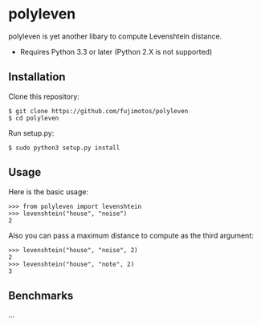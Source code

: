polyleven
=========

polyleven is yet another libary to compute Levenshtein distance.

 * Requires Python 3.3 or later (Python 2.X is not supported)

Installation
------------

Clone this repository:

    $ git clone https://github.com/fujimotos/polyleven
    $ cd polyleven

Run setup.py:

    $ sudo python3 setup.py install

Usage
-----

Here is the basic usage:

    >>> from polyleven import levenshtein
    >>> levenshtein("house", "noise")
    2

Also you can pass a maximum distance to compute as the third argument:

    >>> levenshtein("house", "noise", 2)
    2
    >>> levenshtein("house", "note", 2)
    3

Benchmarks
----------

...
